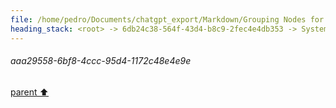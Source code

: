 ```yaml
---
file: /home/pedro/Documents/chatgpt_export/Markdown/Grouping Nodes for Analysis.md
heading_stack: <root> -> 6db24c38-564f-43d4-b8c9-2fec4e4db353 -> System -> 2953287f-20e5-44fb-a584-4bfe4f961bbb -> System -> aaa23f50-fb72-4433-a7f7-075d9fdfe0f3 -> User -> b5e935e4-8ecf-4850-ac07-4d63ba79b17e -> Assistant -> ad08acfc-210e-4de6-8495-802cfd6644c0 -> Assistant -> 58d33044-a31f-4722-880d-41adf2e0d2e9 -> Tool -> 9a8e14e9-c1db-4b63-9860-668ca3c413e6 -> Assistant -> aaa20cb6-bdc0-41ca-b038-b00cfecd1334 -> User -> f356137c-fbe2-438d-87bb-9695d4112c6c -> Assistant -> d7ff89f8-b73e-4302-af13-473e623c04d9 -> Assistant -> 8df1bdf2-c2ab-45fe-8f3c-29e899a2be79 -> Tool -> f9188ff9-69b8-4c8b-9f72-46698e2fed91 -> Assistant -> a486650a-5d1b-44dd-a66a-ecbb8f23cf42 -> Assistant -> 7fdad3d6-7b6d-4d3c-8450-6f8525f549d8 -> Tool -> 7c2665d3-04a1-463c-96b6-5fe58821ab2f -> Assistant -> aaa2d1fe-01f1-415d-a411-8207fa5fc1ac -> User -> f381d9d6-d4ba-4a39-aee9-5fe0ada66351 -> Assistant -> 08f84522-f933-4eb5-a3ee-545e563022a4 -> Assistant -> 67db0ed6-ee08-4988-ad9f-f19485da0924 -> Tool -> c855f4d9-51a4-4004-9177-c2a2991bac50 -> Assistant -> aaa21fdf-f794-428e-b18e-0a5da141e948 -> User -> 1b40b10b-55f0-4dc2-a8c7-de2fc63cd84e -> Assistant -> aaa24d94-a27f-490b-80ab-67ef86010eb1 -> User -> 31ecee52-cf50-4cbc-9cde-2bca459edf37 -> Assistant -> aaa29558-6bf8-4ccc-95d4-1172c48e4e9e
---
```

###### aaa29558-6bf8-4ccc-95d4-1172c48e4e9e
[parent ⬆️](#c855f4d9-51a4-4004-9177-c2a2991bac50)
